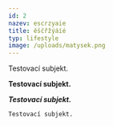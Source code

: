 ```yaml
---
id: 2
nazev: escrzyaie
title: ěščřžýáíé
typ: lifestyle
image: /uploads/matysek.png
---
```

T﻿estovací subjekt.

**T﻿estovací subjekt.**

***T﻿estovací subjekt.***

`T﻿estovací subjekt.`